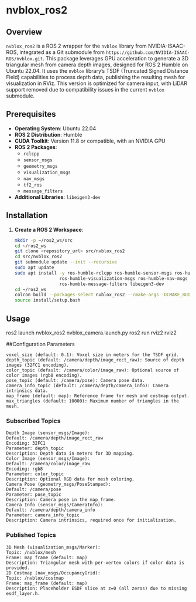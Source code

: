 # nvblox_ros2

## Overview

`nvblox_ros2` is a ROS 2 wrapper for the `nvblox` library from NVIDIA-ISAAC-ROS, integrated as a Git submodule from `https://github.com/NVIDIA-ISAAC-ROS/nvblox.git`. This package leverages GPU acceleration to generate a 3D triangular mesh from camera depth images, designed for ROS 2 Humble on Ubuntu 22.04. It uses the `nvblox` library’s TSDF (Truncated Signed Distance Field) capabilities to process depth data, publishing the resulting mesh for visualization in RViz. This version is optimized for camera input, with LiDAR support removed due to compatibility issues in the current `nvblox` submodule.

## Prerequisites

- **Operating System**: Ubuntu 22.04
- **ROS 2 Distribution**: Humble
- **CUDA Toolkit**: Version 11.8 or compatible, with an NVIDIA GPU
- **ROS 2 Packages**:
  - `rclcpp`
  - `sensor_msgs`
  - `geometry_msgs`
  - `visualization_msgs`
  - `nav_msgs`
  - `tf2_ros`
  - `message_filters`
- **Additional Libraries**: `libeigen3-dev`

## Installation

1. **Create a ROS 2 Workspace**:
   ```bash
   mkdir -p ~/ros2_ws/src
   cd ~/ros2_ws
   git clone <repository_url> src/nvblox_ros2
   cd src/nvblox_ros2
   git submodule update --init --recursive
   sudo apt update
   sudo apt install -y ros-humble-rclcpp ros-humble-sensor-msgs ros-humble-geometry-msgs \
                    ros-humble-visualization-msgs ros-humble-nav-msgs ros-humble-tf2-ros \
                    ros-humble-message-filters libeigen3-dev
   cd ~/ros2_ws
   colcon build --packages-select nvblox_ros2 --cmake-args -DCMAKE_BUILD_TYPE=Release
   source install/setup.bash
   ```
## Usage

   ros2 launch nvblox_ros2 nvblox_camera.launch.py
   ros2 run rviz2 rviz2
   
##Configuration Parameters
```
voxel_size (default: 0.1): Voxel size in meters for the TSDF grid.
depth_topic (default: /camera/depth/image_rect_raw): Source of depth images (32FC1 encoding).
color_topic (default: /camera/color/image_raw): Optional source of color images (rgb8 encoding).
pose_topic (default: /camera/pose): Camera pose data.
camera_info_topic (default: /camera/depth/camera_info): Camera intrinsics data.
map_frame (default: map): Reference frame for mesh and costmap output.
max_triangles (default: 10000): Maximum number of triangles in the mesh.
```

### Subscribed Topics
```
Depth Image (sensor_msgs/Image):
Default: /camera/depth/image_rect_raw
Encoding: 32FC1
Parameter: depth_topic
Description: Depth data in meters for 3D mapping.
Color Image (sensor_msgs/Image):
Default: /camera/color/image_raw
Encoding: rgb8
Parameter: color_topic
Description: Optional RGB data for mesh coloring.
Camera Pose (geometry_msgs/PoseStamped):
Default: /camera/pose
Parameter: pose_topic
Description: Camera pose in the map_frame.
Camera Info (sensor_msgs/CameraInfo):
Default: /camera/depth/camera_info
Parameter: camera_info_topic
Description: Camera intrinsics, required once for initialization.
```
### Published Topics
```
3D Mesh (visualization_msgs/Marker):
Topic: /nvblox/mesh
Frame: map_frame (default: map)
Description: Triangular mesh with per-vertex colors if color data is provided.
2D Costmap (nav_msgs/OccupancyGrid):
Topic: /nvblox/costmap
Frame: map_frame (default: map)
Description: Placeholder ESDF slice at z=0 (all zeros) due to missing esdf_layer.h.
```

